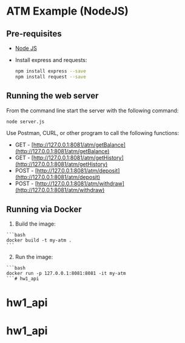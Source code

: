 # ATM Example (NodeJS)

## Pre-requisites
  * [Node JS](https://nodejs.org)
  * Install express and requests:

    ```bash
    npm install express --save
    npm install request --save
    ```

## Running the web server

From the command line start the server with the following command:

  ```bash
  node server.js
  ```

Use Postman, CURL, or other program to call the following functions:

  * GET - [http://127.0.0.1:8081/atm/getBalance](http://127.0.0.1:8081/atm/getBalance)
  * GET - [http://127.0.0.1:8081/atm/getHistory](http://127.0.0.1:8081/atm/getHistory)
  * POST - [http://127.0.0.1:8081/atm/deposit](http://127.0.0.1:8081/atm/deposit)
  * POST - [http://127.0.0.1:8081/atm/withdraw](http://127.0.0.1:8081/atm/withdraw)

## Running via Docker

  1. Build the image:

    ```bash
    docker build -t my-atm .
    ```

  2. Run the image:

    ```bash
    docker run -p 127.0.0.1:8081:8081 -it my-atm
    ```# hw1_api
# hw1_api
# hw1_api
